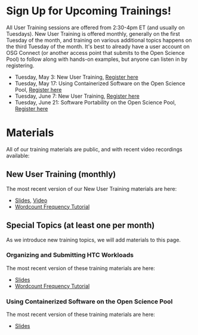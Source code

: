 [title]: - "Bi-Monthly OSG User Training (registration+materials)"

# Sign Up for Upcoming Trainings!

All User Training sessions are offered from 2:30-4pm ET (and usually on Tuesdays). New User Training is offered monthly, generally on the first Tuesday of the month, and training on various additional topics happens on the third Tuesday of the month. It's best to already have a user account on OSG Connect (or another access point that submits to the Open Science Pool) to follow along with hands-on examples, but anyone can listen in by registering.

* Tuesday, May 3: New User Training, [Register here](https://docs.google.com/forms/d/e/1FAIpQLSdj3XT7I0SM4k9jBvST7YX5wsCH_er1HLA7VqRj9ICoEvf2GA/viewform)
* Tuesday, May 17: Using Containerized Software on the Open Science Pool, [Register here](https://docs.google.com/forms/d/e/1FAIpQLSdj3XT7I0SM4k9jBvST7YX5wsCH_er1HLA7VqRj9ICoEvf2GA/viewform)
* Tuesday, June 7: New User Training, [Register here](https://docs.google.com/forms/d/e/1FAIpQLSdj3XT7I0SM4k9jBvST7YX5wsCH_er1HLA7VqRj9ICoEvf2GA/viewform)
* Tuesday, June 21: Software Portability on the Open Science Pool, [Register here](https://docs.google.com/forms/d/e/1FAIpQLSdj3XT7I0SM4k9jBvST7YX5wsCH_er1HLA7VqRj9ICoEvf2GA/viewform)

# Materials

All of our training materials are public, and with recent video recordings available:

## New User Training (monthly)

The most recent version of our New User Training materials are here: 

* [Slides](https://docs.google.com/presentation/d/1z-f81xtk_ZXeJcA1kX60JoScXdGfe-xgsB9g5YemrqI/edit#slide=id.g10662d3fe4f_0_0), [Video](https://www.youtube.com/watch?v=D14eMrkZ2gQ)
* [Wordcount Frequency Tutorial](https://support.opensciencegrid.org/support/solutions/articles/12000079856)

## Special Topics (at least one per month)

As we introduce new training topics, we will add materials to this page. 

### Organizing and Submitting HTC Workloads

The most recent version of these training materials are here: 

* [Slides](https://docs.google.com/presentation/d/1xYVp8NgiFSUdda2yD19HTLaXgH3HAPbVc1NASaG7Q74)
* [Wordcount Frequency Tutorial](https://github.com/OSGConnect/tutorial-organizing)

### Using Containerized Software on the Open Science Pool

The most recent version of these training materials are here:

* [Slides](https://docs.google.com/presentation/d/1HdsGCEm9TcGwehh9MDapbjYvtVrZhQCJfSC7C4_ridY)
